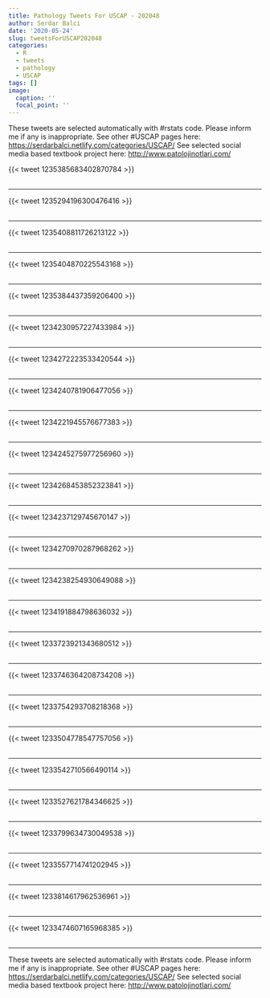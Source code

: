 ```yaml
---
title: Pathology Tweets For USCAP - 202048
author: Serdar Balci
date: '2020-05-24'
slug: tweetsForUSCAP202048
categories:
  - R
  - tweets
  - pathology
  - USCAP
tags: []
image:
  caption: ''
  focal_point: ''
---
```



These tweets are selected automatically with #rstats code. Please inform me if any is inappropriate.
See other #USCAP pages here: https://serdarbalci.netlify.com/categories/USCAP/ 
See selected social media based textbook project here: http://www.patolojinotlari.com/

{{< tweet 1235385683402870784 >}}
<br>
<br>
<hr>
{{< tweet 1235294196300476416 >}}
<br>
<br>
<hr>
{{< tweet 1235408811726213122 >}}
<br>
<br>
<hr>
{{< tweet 1235404870225543168 >}}
<br>
<br>
<hr>
{{< tweet 1235384437359206400 >}}
<br>
<br>
<hr>
{{< tweet 1234230957227433984 >}}
<br>
<br>
<hr>
{{< tweet 1234272223533420544 >}}
<br>
<br>
<hr>
{{< tweet 1234240781906477056 >}}
<br>
<br>
<hr>
{{< tweet 1234221945576677383 >}}
<br>
<br>
<hr>
{{< tweet 1234245275977256960 >}}
<br>
<br>
<hr>
{{< tweet 1234268453852323841 >}}
<br>
<br>
<hr>
{{< tweet 1234237129745670147 >}}
<br>
<br>
<hr>
{{< tweet 1234270970287968262 >}}
<br>
<br>
<hr>
{{< tweet 1234238254930649088 >}}
<br>
<br>
<hr>
{{< tweet 1234191884798636032 >}}
<br>
<br>
<hr>
{{< tweet 1233723921343680512 >}}
<br>
<br>
<hr>
{{< tweet 1233746364208734208 >}}
<br>
<br>
<hr>
{{< tweet 1233754293708218368 >}}
<br>
<br>
<hr>
{{< tweet 1233504778547757056 >}}
<br>
<br>
<hr>
{{< tweet 1233542710566490114 >}}
<br>
<br>
<hr>
{{< tweet 1233527621784346625 >}}
<br>
<br>
<hr>
{{< tweet 1233799634730049538 >}}
<br>
<br>
<hr>
{{< tweet 1233557714741202945 >}}
<br>
<br>
<hr>
{{< tweet 1233814617962536961 >}}
<br>
<br>
<hr>
{{< tweet 1233474607165968385 >}}
<br>
<br>
<hr>


These tweets are selected automatically with #rstats code. Please inform me if any is inappropriate.
See other #USCAP pages here: https://serdarbalci.netlify.com/categories/USCAP/ 
See selected social media based textbook project here: http://www.patolojinotlari.com/
